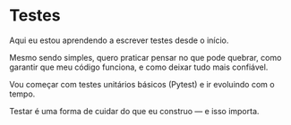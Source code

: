# Testes

Aqui eu estou aprendendo a escrever testes desde o início.

Mesmo sendo simples, quero praticar pensar no que pode quebrar, como garantir que meu código funciona, e como deixar tudo mais confiável.

Vou começar com testes unitários básicos (Pytest) e ir evoluindo com o tempo.

Testar é uma forma de cuidar do que eu construo — e isso importa.
